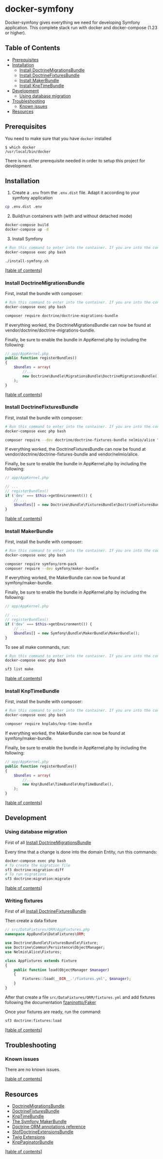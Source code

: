 # docker-symfony

Docker-symfony gives everything we need for developing Symfony application. This complete stack run with docker and docker-compose (1.23 or higher).

## Table of Contents
- [Prerequisites](#prerequisites)
- [Installation](#installation)
    - [Install DoctrineMigrationsBundle](#install-doctrinemigrationsbundle)
    - [Install DoctrineFixturesBundle](#install-doctrinefixturesbundle)
    - [Install MakerBundle](#install-makerbundle)
    - [Install KnpTimeBundle](#install-knptimebundle)
- [Development](#development)
    - [Using database migration](#using-database-migration)
- [Troubleshooting](#troubleshooting)
    - [Known issues](#known-issues)
- [Resources](resources)
    
## Prerequisites

You need to make sure that you have  `docker` installed

```
$ which docker
/usr/local/bin/docker
```

There is no other prerequisite needed in order to setup this project for development.

## Installation

1. Create a `.env` from the `.env.dist` file. Adapt it according to your symfony application

```bash
cp .env.dist .env
```
    
2. Build/run containers with (with and without detached mode)

```bash
docker-compose build
docker-compose up -d
```
    
3. Install Symfony

```bash
# Run this command to enter into the container. If you are into the container, don't need to run it.
docker-compose exec php bash

./install-symfony.sh
```

[[table of contents]](#table-of-contents)

### Install DoctrineMigrationsBundle

First, install the bundle with composer:

```bash
# Run this command to enter into the container. If you are into the container, don't need to run it.
docker-compose exec php bash

composer require doctrine/doctrine-migrations-bundle
```

If everything worked, the DoctrineMigrationsBundle can now be found at vendor/doctrine/doctrine-migrations-bundle.

Finally, be sure to enable the bundle in AppKernel.php by including the following:

```php
// app/AppKernel.php
public function registerBundles()
{
    $bundles = array(
        //...
        new Doctrine\Bundle\MigrationsBundle\DoctrineMigrationsBundle(),
    );
}
```
    
[[table of contents]](#table-of-contents)

### Install DoctrineFixturesBundle

First, install the bundle with composer:

```bash
# Run this command to enter into the container. If you are into the container, don't need to run it.
docker-compose exec php bash

composer require --dev doctrine/doctrine-fixtures-bundle nelmio/alice ^2.1.4
```

If everything worked, the DoctrineFixturesBundle can now be found at vendor/doctrine/doctrine-fixtures-bundle and vendor/nelmio/alice.

Finally, be sure to enable the bundle in AppKernel.php by including the following:

```php
// app/AppKernel.php

// ...
// registerBundles()
if ('dev' === $this->getEnvironment()) {
    // ...
    $bundles[] = new Doctrine\Bundle\FixturesBundle\DoctrineFixturesBundle();
}
```
    
[[table of contents]](#table-of-contents)

### Install MakerBundle

First, install the bundle with composer:

```bash
# Run this command to enter into the container. If you are into the container, don't need to run it.
docker-compose exec php bash

composer require symfony/orm-pack
composer require --dev symfony/maker-bundle
```

If everything worked, the MakerBundle can now be found at symfony/maker-bundle.

Finally, be sure to enable the bundle in AppKernel.php by including the following:

```php
// app/AppKernel.php

// ...
// registerBundles()
if ('dev' === $this->getEnvironment()) {
    // ...
    $bundles[] = new Symfony\Bundle\MakerBundle\MakerBundle();
}
```

To see all make commands, run:

```bash
# Run this command to enter into the container. If you are into the container, don't need to run it.
docker-compose exec php bash

sf3 list make
```
    
[[table of contents]](#table-of-contents)

### Install KnpTimeBundle

First, install the bundle with composer:

```bash
# Run this command to enter into the container. If you are into the container, don't need to run it.
docker-compose exec php bash

composer require knplabs/knp-time-bundle
```

If everything worked, the MakerBundle can now be found at symfony/maker-bundle.

Finally, be sure to enable the bundle in AppKernel.php by including the following:

```php
// app/AppKernel.php
public function registerBundles()
{
    $bundles = array(
        //...
        new Knp\Bundle\TimeBundle\KnpTimeBundle(),
    );
}
```
    
[[table of contents]](#table-of-contents)

## Development

### Using database migration

First of all [Install DoctrineMigrationsBundle](#install-doctrinemigrationsbundle)

Every time that a change is done into the domain Entity, run this commands:

```bash
docker-compose exec php bash
# To create the migration file
sf3 doctrine:migration:diff
# To run migrations
sf3 doctrine:migration:migrate
``` 
    
[[table of contents]](#table-of-contents)

### Writing fixtures

First of all [Install DoctrineFixturesBundle](#install-doctrinefixturesbundle)

Then create a data fixture

```php
// src/DataFixtures/ORM/AppFixtures.php
namespace AppBundle\DataFixtures\ORM;

use Doctrine\Bundle\FixturesBundle\Fixture;
use Doctrine\Common\Persistence\ObjectManager;
use Nelmio\Alice\Fixtures;

class AppFixtures extends Fixture
{
    public function load(ObjectManager $manager)
    {
        Fixtures::load(__DIR__.'/fixtures.yml', $manager);
    }
}
```

After that create a file `src/DataFixtures/ORM/fixtures.yml` and add fixtures following the documentation [fzaninotto/Faker](https://github.com/fzaninotto/Faker)

Once your fixtures are ready, run the command:

```bash
sf3 doctrine:fixtures:load
```
    
[[table of contents]](#table-of-contents)

## Troubleshooting

### Known issues

There are no known issues.

[[table of contents]](#table-of-contents)

## Resources

- [DoctrineMigrationsBundle](https://symfony.com/doc/current/bundles/DoctrineMigrationsBundle/index.html)
- [DoctrineFixturesBundle](https://symfony.com/doc/master/bundles/DoctrineFixturesBundle/index.html)
- [KnpTimeBundle](https://github.com/KnpLabs/KnpTimeBundle)
- [The Symfony MakerBundle](https://symfony.com/doc/current/bundles/SymfonyMakerBundle/index.html)
- [Doctrine ORM annotations reference](https://www.doctrine-project.org/projects/doctrine-orm/en/2.6/reference/annotations-reference.html)
- [StofDoctrineExtensionsBundle](https://symfony.com/doc/master/bundles/StofDoctrineExtensionsBundle/index.html)
- [Twig Extensions](https://twig-extensions.readthedocs.io/en/latest/)
- [KnpPaginatorBundle](https://github.com/KnpLabs/KnpPaginatorBundle)

[[table of contents]](#table-of-contents)
